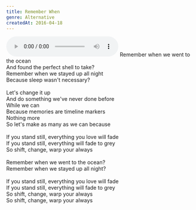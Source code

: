 ```yaml
---
title: Remember When
genre: Alternative
createdAt: 2016-04-18
---
```

<audio controls class="mb-6">
  <source src="/songs/remember-when.mp3" type="audio/mpeg">
</audio>
Remember when we went to the ocean<br>
And found the perfect shell to take?<br>
Remember when we stayed up all night<br>
Because sleep wasn't necessary?<br>
<br>
Let's change it up<br>
And do something we've never done before<br>
While we can<br>
Because memories are timeline markers<br>
Nothing more<br>
So let's make as many as we can because<br>
<br>
If you stand still, everything you love will fade<br>
If you stand still, everything will fade to grey<br>
So shift, change, warp your always<br>
<br>
Remember when we went to the ocean?<br>
Remember when we stayed up all night?<br>
<br>
If you stand still, everything you love will fade<br>
If you stand still, everything will fade to grey<br>
So shift, change, warp your always<br>
So shift, change, warp your always
